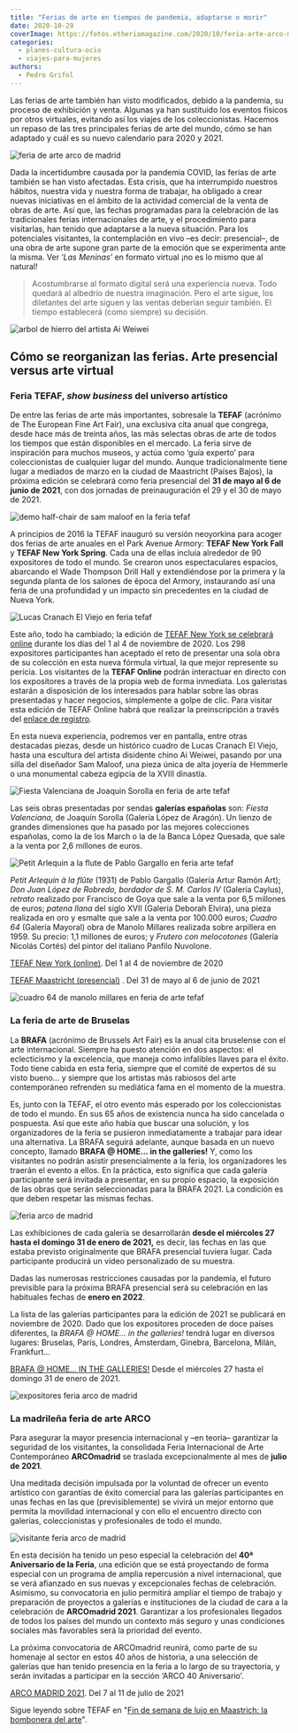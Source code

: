 ```yaml
---
title: "Ferias de arte en tiempos de pandemia, adaptarse o morir"
date: 2020-10-29
coverImage: https://fotos.etheriamagazine.com/2020/10/feria-arte-arco-madrid-2020-expositores.jpg
categories: 
  - planes-cultura-ocio
  - viajes-para-mujeres
authors: 
  - Pedro Grifol
---
```


Las ferias de arte también han visto modificados, debido a la pandemia, su proceso de exhibición y venta. Algunas ya han sustituido los eventos físicos por otros virtuales, evitando así los viajes de los coleccionistas. Hacemos un repaso de las tres principales ferias de arte del mundo, cómo se han adaptado y cuál es su nuevo calendario para 2020 y 2021.

![feria de arte arco de madrid](https://fotos.etheriamagazine.com/2020/10/feria-arte-arco-madrid-galerias-obras.jpg "ARCOMadrid, Feria de Arte Contemporáneo. © Pedro Grifol")

Dada la incertidumbre causada por la pandemia COVID, las ferias de arte también se han 
visto afectadas. Esta crisis, que ha interrumpido nuestros hábitos, nuestra vida y 
nuestra forma de trabajar, ha obligado a crear nuevas iniciativas en el ámbito de la 
actividad comercial de la venta de obras de arte. Así que, las fechas programadas para 
la celebración de las tradicionales ferias internacionales de arte, y el procedimiento 
para visitarlas, han tenido que adaptarse a la nueva situación. Para los potenciales 
visitantes, la contemplación en vivo –es decir: presencial–, de una obra de arte supone 
gran parte de la emoción que se experimenta ante la misma. Ver ‘_Las Meninas’_ en 
formato virtual ¡no es lo mismo que al natural! 

> Acostumbrarse al formato digital será una experiencia nueva. Todo quedará al albedrío de 
> nuestra imaginación. Pero el arte sigue, los diletantes del arte siguen y las ventas 
> deberían seguir también. El tiempo establecerá (como siempre) su decisión. 

![arbol de hierro del artista Ai Weiwei](https://fotos.etheriamagazine.com/2020/10/feria-arte-tefaf-arbol-de-hierro-de-Ai-Weiwei.jpg "Árbol de hierro de Ai Weiwei. Feria de arte TEFAF.")

## Cómo se reorganizan las ferias. Arte presencial versus arte virtual

### Feria TEFAF, _show business_ del universo artístico

De entre las ferias de arte más importantes, sobresale la **TEFAF** (acrónimo de The 
European Fine Art Fair), una exclusiva cita anual que congrega, desde hace más de 
treinta años, las más selectas obras de arte de todos los tiempos que están disponibles 
en el mercado. La feria sirve de inspiración para muchos museos, y actúa como ‘guía 
experto’ para coleccionistas de cualquier lugar del mundo. Aunque tradicionalmente tiene 
lugar a mediados de marzo en la ciudad de Maastricht (Países Bajos), la próxima edición 
se celebrará como feria presencial del **31 de mayo al 6 de junio de 2021**, con dos 
jornadas de preinauguración el 29 y el 30 de mayo de 2021. 

![demo half-chair de sam maloof en la feria tefaf](https://fotos.etheriamagazine.com/2020/10/feria-arte-tefaf-Demo-Half-chair-de-Sam-Maloof.jpg "Obra: Demo Half-chair de Sam Maloof. Feria TEFAF.")

A principios de 2016 la TEFAF inauguró su versión neoyorkina para acoger dos ferias de 
arte anuales en el Park Avenue Armory: **TEFAF New York Fall** y **TEFAF New York 
Spring**. Cada una de ellas incluía alrededor de 90 expositores de todo el mundo. Se 
crearon unos espectaculares espacios, abarcando el Wade Thompson Drill Hall y 
extendiéndose por la primera y la segunda planta de los salones de época del Armory, 
instaurando así una feria de una profundidad y un impacto sin precedentes en la ciudad 
de Nueva York. 

![Lucas Cranach El Viejo en feria tefaf](https://fotos.etheriamagazine.com/2020/10/feria-arte-tefaf-Lucas-Cranach-El-Viejo.jpg "Obra de Lucas Cranach El Viejo. Feria TEFAF")

Este año, todo ha cambiado; la edición de [TEFAF New York se celebrará 
online](https://www.tefaf.com/) durante los días del 1 al 4 de noviembre de 2020. Los 
298 expositores participantes han aceptado el reto de presentar una sola obra de su 
colección en esta nueva fórmula virtual, la que mejor represente su pericia. Los 
visitantes de la **TEFAF Online** podrán interactuar en directo con los expositores a 
través de la propia web de forma inmediata. Los galeristas estarán a disposición de los 
interesados para hablar sobre las obras presentadas y hacer negocios, simplemente a 
golpe de clic. Para visitar esta edición de TEFAF Online habrá que realizar la 
preinscripción a través del [enlace de registro](http://www.tefaf.com/visitors/sign_up). 

En esta nueva experiencia, podremos ver en pantalla, entre otras destacadas piezas, 
desde un histórico cuadro de Lucas Cranach El Viejo, hasta una escultura del artista 
disidente chino Ai Weiwei, pasando por una silla del diseñador Sam Maloof, una pieza 
única de alta joyería de Hemmerle o una monumental cabeza egipcia de la XVIII dinastía. 

![Fiesta Valenciana de Joaquin Sorolla en feria de arte tefaf](https://fotos.etheriamagazine.com/2020/10/feria-arte-tefaf-Fiesta-Valenciana-Joaquin-Sorolla.jpg "‘Fiesta Valenciana’ de Joaquín Sorolla. Feria TEFAF.")

Las seis obras presentadas por sendas **galerías españolas** son: _Fiesta Valenciana,_ 
de Joaquín Sorolla (Galería López de Aragón). Un lienzo de grandes dimensiones que ha 
pasado por las mejores colecciones españolas, como la de los March o la de la Banca 
López Quesada, que sale a la venta por 2,6 millones de euros. 

![Petit Arlequin a la flute de Pablo Gargallo en feria arte tefaf](https://fotos.etheriamagazine.com/2020/10/feria-arte-tefaf-Petit-Arlequin-a-la-flute-de-Pablo-Gargallo.jpg "‘Petit Arlequin à la flûte’ de Pablo Gargallo. Feria de arte TEFAF.")

_Petit Arlequin à la flûte_ (1931) de Pablo Gargallo (Galería Artur Ramón Art); _Don 
Juan López de Robredo, bordador de S. M. Carlos IV_ (Galería Caylus), _retrato_ 
realizado por Francisco de Goya que sale a la venta por 6,5 millones de euros; _patena 
llana_ del siglo XVII (Galería Deborah Elvira), una pieza realizada en oro y esmalte que 
sale a la venta por 100.000 euros; _Cuadro 64_ (Galería Mayoral) obra de Manolo Millares 
realizada sobre arpillera en 1959. Su precio: 1,1 millones de euros; y _Frutero con 
melocotones_ (Galería Nicolás Cortés) del pintor del italiano Panfilo Nuvolone. 

[TEFAF New York (online)](http://www.tefaf.com/visitors/sign_up). Del 1 al 4 de 
noviembre de 2020 

[TEFAF Maastricht (presencial)](http://www.tefaf.com) . Del 31 de mayo al 6 de junio de 
2021 

![cuadro 64 de manolo millares en feria de arte tefaf](https://fotos.etheriamagazine.com/2020/10/feria-arte-tefaf-Cuadro-64-Manolo-Millares.jpg "‘Cuadro 64’ de Manolo Millares. Feria TEFAF.")

### La feria de arte de Bruselas

La **BRAFA** (acrónimo de Brussels Art Fair) es la anual cita bruselense con el arte 
internacional. Siempre ha puesto atención en dos aspectos: el eclecticismo y la 
excelencia, que maneja como infalibles llaves para el éxito. Todo tiene cabida en esta 
feria, siempre que el comité de expertos dé su visto bueno… y siempre que los artistas 
más rabiosos del arte contemporáneo refrenden su mediática fama en el momento de la 
muestra. 

Es, junto con la TEFAF, el otro evento más esperado por los coleccionistas de todo el 
mundo. En sus 65 años de existencia nunca ha sido cancelada o pospuesta. Así que este 
año había que buscar una solución, y los organizadores de la feria se pusieron 
inmediatamente a trabajar para idear una alternativa. La BRAFA seguirá adelante, aunque 
basada en un nuevo concepto, llamado **BRAFA @ HOME… in the galleries!** Y, como los 
visitantes no podrán asistir presencialmente a la feria, los organizadores les traerán 
el evento a ellos. En la práctica, esto significa que cada galería participante será 
invitada a presentar, en su propio espacio, la exposición de las obras que serán 
seleccionadas para la BRAFA 2021. La condición es que deben respetar las mismas fechas. 

![feria arco de madrid](https://fotos.etheriamagazine.com/2020/10/feria-arte-arco-madrid-2020.jpg "Visitante frente a una obra en ARCOMadrid. © Pedro Grifol")

Las exhibiciones de cada galería se desarrollarán **desde el miércoles 27 hasta el 
domingo 31 de enero de 2021,** es decir, las fechas en las que estaba previsto 
originalmente que BRAFA presencial tuviera lugar. Cada participante producirá un video 
personalizado de su muestra. 

Dadas las numerosas restricciones causadas por la pandemia, el futuro previsible para la 
próxima BRAFA presencial será su celebración en las habituales fechas de **enero en 
2022**. 

La lista de las galerías participantes para la edición de 2021 se publicará en noviembre 
de 2020. Dado que los expositores proceden de doce países diferentes, la _BRAFA @ HOME… 
in the galleries!_ tendrá lugar en diversos lugares: Bruselas, París, Londres, 
Ámsterdam, Ginebra, Barcelona, Milán, Frankfurt… 

[BRAFA @ HOME… IN THE GALLERIES!](https://www.brafa.art/en) Desde el miércoles 27 hasta 
el domingo 31 de enero de 2021. 

![expositores feria arco de madrid](https://fotos.etheriamagazine.com/2020/10/feria-arte-arco-madrid-vista.jpg "Expositores en la feria de arte ARCO de Madrid. © Pedro Grifol")

### La madrileña feria de arte ARCO

Para asegurar la mayor presencia internacional y –en teoría– garantizar la seguridad de 
los visitantes, la consolidada Feria Internacional de Arte Contemporáneo **ARCOmadrid** 
se traslada excepcionalmente al mes de **julio de 2021**. 

Una meditada decisión impulsada por la voluntad de ofrecer un evento artístico con 
garantías de éxito comercial para las galerías participantes en unas fechas en las que 
(previsiblemente) se vivirá un mejor entorno que permita la movilidad internacional y 
con ello el encuentro directo con galerías, coleccionistas y profesionales de todo el 
mundo. 

![visitante feria arco de madrid](https://fotos.etheriamagazine.com/2020/10/feria-arte-arco-madrid-2020-expositores.jpg "Visitante en ARCOMadrid, la mayor Feria de Arte Contemporáneo de España. © Pedro Grifol")

En esta decisión ha tenido un peso especial la celebración del **40ª Aniversario de la 
Feria**, una edición que se está proyectando de forma especial con un programa de amplia 
repercusión a nivel internacional, que se verá afianzado en sus nuevas y excepcionales 
fechas de celebración. Asimismo, su convocatoria en julio permitirá ampliar el tiempo de 
trabajo y preparación de proyectos a galerías e instituciones de la ciudad de cara a la 
celebración de **ARCOmadrid 2021**. Garantizar a los profesionales llegados de todos los 
países del mundo un contexto más seguro y unas condiciones sociales más favorables será 
la prioridad del evento. 

La próxima convocatoria de ARCOmadrid reunirá, como parte de su homenaje al sector en 
estos 40 años de historia, a una selección de galerías que han tenido presencia en la 
feria a lo largo de su trayectoria, y serán invitadas a participar en la sección ‘ARCO 
40 Aniversario’. 

[ARCO MADRID 2021](http://www.ifema.es/arco-madrid). Del 7 al 11 de julio de 2021 

Sigue leyendo sobre TEFAF en "[Fin de semana de lujo en Maastrich: la bombonera del 
arte](https://etheriamagazine.com/2019/03/01/que-ver-maastricht-lujo-tefaf/)".
